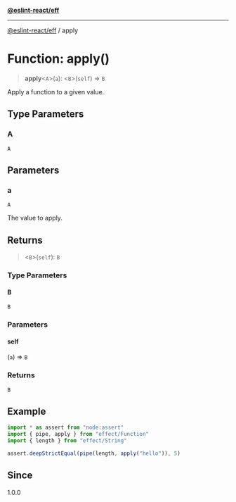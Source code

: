 [**@eslint-react/eff**](../README.md)

***

[@eslint-react/eff](../README.md) / apply

# Function: apply()

> **apply**\<`A`\>(`a`): \<`B`\>(`self`) => `B`

Apply a function to a given value.

## Type Parameters

### A

`A`

## Parameters

### a

`A`

The value to apply.

## Returns

> \<`B`\>(`self`): `B`

### Type Parameters

#### B

`B`

### Parameters

#### self

(`a`) => `B`

### Returns

`B`

## Example

```ts
import * as assert from "node:assert"
import { pipe, apply } from "effect/Function"
import { length } from "effect/String"

assert.deepStrictEqual(pipe(length, apply("hello")), 5)
```

## Since

1.0.0
